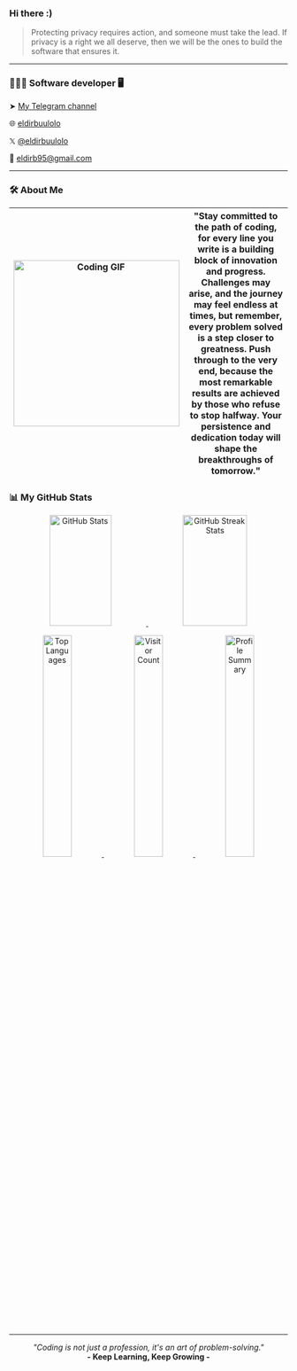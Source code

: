 ### Hi there :)

> Protecting privacy requires action, and someone must take the lead.
> If privacy is a right we all deserve, then we will be the ones to build the software that ensures it.

---

### 👩🏻‍💻 Software developer 🖥️

➤  [My Telegram channel](https://t.me/co_eld)

🌐  [eldirbuulolo](https://tmind-pi.vercel.app)

𝕏   [@eldirbuulolo](https://x.com/eldir_b)

📩  eldirb95@gmail.com
 
---

### 🛠 About Me

| <img src="https://media.giphy.com/media/paTz7UZbPfTZFRYnnB/giphy.gif" alt="Coding GIF" width="300" height="300"> | "Stay committed to the path of coding, for every line you write is a building block of innovation and progress. Challenges may arise, and the journey may feel endless at times, but remember, every problem solved is a step closer to greatness. Push through to the very end, because the most remarkable results are achieved by those who refuse to stop halfway. Your persistence and dedication today will shape the breakthroughs of tomorrow." |
|:----------------------------------------------------------------------------------------------------------------:|---------------------------------------------------------------------------------------------------------------------------------------------------------------------------------------------------------------------------------------------------------------------------------------------------------------------------------------------------------------------------------------------------------------------|

### 📊 My GitHub Stats

<p align="center">
  <!-- Row 1: GitHub Stats & Streak Stats -->
  <a href="https://github.com/eldirb21">
    <img width="47%" height="200" src="https://github-readme-stats.vercel.app/api?username=eldirb21&show_icons=true&theme=radical" alt="GitHub Stats">
  </a>
  <a href="https://git.io/streak-stats">
    <img width="48%" height="200" src="https://streak-stats.demolab.com/?user=eldirb21&theme=radical" alt="GitHub Streak Stats">
  </a>
</p>

<p align="center">
  <!-- Row 2: Additional Stats (Contributions, Achievements, etc.) -->
   <a href="https://github.com/eldirb21/github-readme-stats">
    <img width="32%" src="https://github-readme-stats.vercel.app/api/top-langs/?username=eldirb21&layout=compact&theme=radical" alt="Top Languages">
  </a>
  <a href="#">
    <img width="32%" src="https://profile-counter.glitch.me/eldirb21/count.svg" alt="Visitor Count">
  </a>
   <a href="https://github-profile-summary-cards.vercel.app/api/cards/profile-details?username=eldirb21">
    <img width="32%" src="https://github-profile-summary-cards.vercel.app/api/cards/profile-details?username=eldirb21&theme=radical" alt="Profile Summary">
  </a>
</p>

---

<p align="center"> <i>"Coding is not just a profession, it's an art of problem-solving."</i> <br> <b>- Keep Learning, Keep Growing -</b> </p>
